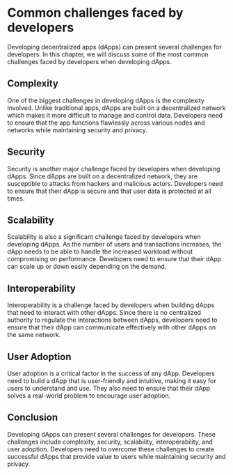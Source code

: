 Common challenges faced by developers
=============================================================================================

Developing decentralized apps (dApps) can present several challenges for developers. In this chapter, we will discuss some of the most common challenges faced by developers when developing dApps.

Complexity
----------

One of the biggest challenges in developing dApps is the complexity involved. Unlike traditional apps, dApps are built on a decentralized network which makes it more difficult to manage and control data. Developers need to ensure that the app functions flawlessly across various nodes and networks while maintaining security and privacy.

Security
--------

Security is another major challenge faced by developers when developing dApps. Since dApps are built on a decentralized network, they are susceptible to attacks from hackers and malicious actors. Developers need to ensure that their dApp is secure and that user data is protected at all times.

Scalability
-----------

Scalability is also a significant challenge faced by developers when developing dApps. As the number of users and transactions increases, the dApp needs to be able to handle the increased workload without compromising on performance. Developers need to ensure that their dApp can scale up or down easily depending on the demand.

Interoperability
----------------

Interoperability is a challenge faced by developers when building dApps that need to interact with other dApps. Since there is no centralized authority to regulate the interactions between dApps, developers need to ensure that their dApp can communicate effectively with other dApps on the same network.

User Adoption
-------------

User adoption is a critical factor in the success of any dApp. Developers need to build a dApp that is user-friendly and intuitive, making it easy for users to understand and use. They also need to ensure that their dApp solves a real-world problem to encourage user adoption.

Conclusion
----------

Developing dApps can present several challenges for developers. These challenges include complexity, security, scalability, interoperability, and user adoption. Developers need to overcome these challenges to create successful dApps that provide value to users while maintaining security and privacy.
